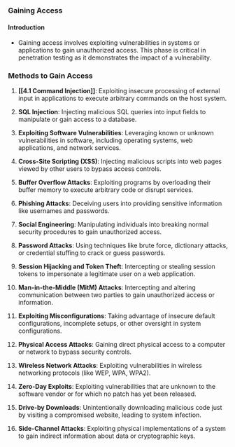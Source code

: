 ### Gaining Access

#### Introduction
- Gaining access involves exploiting vulnerabilities in systems or applications to gain unauthorized access. This phase is critical in penetration testing as it demonstrates the impact of a vulnerability.


### Methods to Gain Access

1. **[[4.1 Command Injection]]**: Exploiting insecure processing of external input in applications to execute arbitrary commands on the host system.

2. **SQL Injection**: Injecting malicious SQL queries into input fields to manipulate or gain access to a database.

3. **Exploiting Software Vulnerabilities**: Leveraging known or unknown vulnerabilities in software, including operating systems, web applications, and network services.

4. **Cross-Site Scripting (XSS)**: Injecting malicious scripts into web pages viewed by other users to bypass access controls.

5. **Buffer Overflow Attacks**: Exploiting programs by overloading their buffer memory to execute arbitrary code or disrupt services.

6. **Phishing Attacks**: Deceiving users into providing sensitive information like usernames and passwords.

7. **Social Engineering**: Manipulating individuals into breaking normal security procedures to gain unauthorized access.

8. **Password Attacks**: Using techniques like brute force, dictionary attacks, or credential stuffing to crack or guess passwords.

9. **Session Hijacking and Token Theft**: Intercepting or stealing session tokens to impersonate a legitimate user on a web application.

10. **Man-in-the-Middle (MitM) Attacks**: Intercepting and altering communication between two parties to gain unauthorized access or information.

11. **Exploiting Misconfigurations**: Taking advantage of insecure default configurations, incomplete setups, or other oversight in system configurations.

12. **Physical Access Attacks**: Gaining direct physical access to a computer or network to bypass security controls.

13. **Wireless Network Attacks**: Exploiting vulnerabilities in wireless networking protocols (like WEP, WPA, WPA2).

14. **Zero-Day Exploits**: Exploiting vulnerabilities that are unknown to the software vendor or for which no patch has yet been released.

15. **Drive-by Downloads**: Unintentionally downloading malicious code just by visiting a compromised website, leading to system infection.

16. **Side-Channel Attacks**: Exploiting physical implementations of a system to gain indirect information about data or cryptographic keys.
